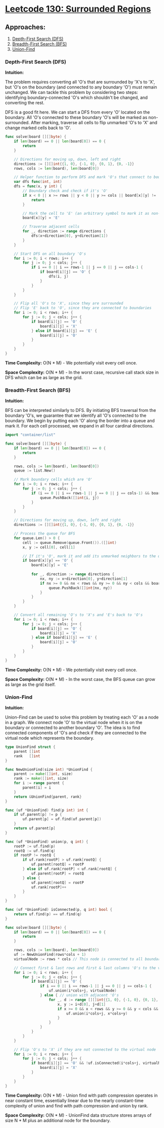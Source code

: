 # [Leetcode 130: Surrounded Regions](https://leetcode.com/problems/surrounded-regions/)

## Approaches:
1. [Depth-First Search (DFS)](#DFS)
2. [Breadth-First Search (BFS)](#BFS)
3. [Union-Find](#Union-Find)

### Depth-First Search (DFS)

**Intuition:**

The problem requires converting all 'O's that are surrounded by 'X's to 'X', but 'O's on the boundary (and connected to any boundary 'O') must remain unchanged. We can tackle this problem by considering two steps: identifying boundary-connected 'O's which shouldn't be changed, and converting the rest.

DFS is a good fit here. We can start a DFS from every 'O' located on the boundary. All 'O's connected to these boundary 'O's will be marked as non-surrounded. After marking, traverse all cells to flip unmarked 'O's to 'X' and change marked cells back to 'O'.

```go
func solve(board [][]byte) {
	if len(board) == 0 || len(board[0]) == 0 {
		return
	}

	// Directions for moving up, down, left and right
	directions := [][]int{{1, 0}, {-1, 0}, {0, 1}, {0, -1}}
	rows, cols := len(board), len(board[0])

	// Helper function to perform DFS and mark 'O's that connect to boundary
	var dfs func(int, int)
	dfs = func(x, y int) {
		// Boundary check and check if it's 'O'
		if x < 0 || x >= rows || y < 0 || y >= cols || board[x][y] != 'O' {
			return
		}

		// Mark the cell to 'E' (an arbitrary symbol to mark it as non-flippable)
		board[x][y] = 'E'

		// Traverse adjacent cells
		for _, direction := range directions {
			dfs(x+direction[0], y+direction[1])
		}
	}

	// Start DFS on all boundary 'O's
	for i := 0; i < rows; i++ {
		for j := 0; j < cols; j++ {
			if i == 0 || i == rows-1 || j == 0 || j == cols-1 {
				if board[i][j] == 'O' {
					dfs(i, j)
				}
			}
		}
	}

	// Flip all 'O's to 'X', since they are surrounded
	// Flip 'E' back to 'O', since they are connected to boundaries
	for i := 0; i < rows; i++ {
		for j := 0; j < cols; j++ {
			if board[i][j] == 'O' {
				board[i][j] = 'X'
			} else if board[i][j] == 'E' {
				board[i][j] = 'O'
			}
		}
	}
}
```

**Time Complexity:** O(N * M) - We potentially visit every cell once.

**Space Complexity:** O(N * M) - In the worst case, recursive call stack size in DFS which can be as large as the grid.

### Breadth-First Search (BFS)

**Intuition:**

BFS can be interpreted similarly to DFS. By initiating BFS traversal from the boundary 'O's, we guarantee that we identify all 'O's connected to the boundary. We begin by putting each 'O' along the border into a queue and mark it. For each cell processed, we expand in all four cardinal directions.

```go
import "container/list"

func solve(board [][]byte) {
	if len(board) == 0 || len(board[0]) == 0 {
		return
	}

	rows, cols := len(board), len(board[0])
	queue := list.New()

	// Mark boundary cells which are 'O'
	for i := 0; i < rows; i++ {
		for j := 0; j < cols; j++ {
			if (i == 0 || i == rows-1 || j == 0 || j == cols-1) && board[i][j] == 'O' {
				queue.PushBack([]int{i, j})
			}
		}
	}

	// Directions for moving up, down, left and right
	directions := [][]int{{1, 0}, {-1, 0}, {0, 1}, {0, -1}}

	// Process the queue for BFS
	for queue.Len() > 0 {
		cell := queue.Remove(queue.Front()).([]int)
		x, y := cell[0], cell[1]

		// If it's 'O', mark it and add its unmarked neighbors to the queue
		if board[x][y] == 'O' {
			board[x][y] = 'E'
			
			for _, direction := range directions {
				nx, ny := x+direction[0], y+direction[1]
				if nx >= 0 && nx < rows && ny >= 0 && ny < cols && board[nx][ny] == 'O' {
					queue.PushBack([]int{nx, ny})
				}
			}
		}
	}

	// Convert all remaining 'O's to 'X's and 'E's back to 'O's
	for i := 0; i < rows; i++ {
		for j := 0; j < cols; j++ {
			if board[i][j] == 'O' {
				board[i][j] = 'X'
			} else if board[i][j] == 'E' {
				board[i][j] = 'O'
			}
		}
	}
}
```

**Time Complexity:** O(N * M) - We potentially visit every cell once.

**Space Complexity:** O(N * M) - In the worst case, the BFS queue can grow as large as the grid itself.

### Union-Find

**Intuition:**

Union-Find can be used to solve this problem by treating each 'O' as a node in a graph. We connect node 'O' to the virtual node when it is on the boundary or connected to another boundary 'O'. The idea is to find connected components of 'O's and check if they are connected to the virtual node which represents the boundary.

```go
type UnionFind struct {
	parent []int
	rank   []int
}

func NewUnionFind(size int) *UnionFind {
	parent := make([]int, size)
	rank := make([]int, size)
	for i := range parent {
		parent[i] = i
	}
	return &UnionFind{parent, rank}
}

func (uf *UnionFind) find(p int) int {
	if uf.parent[p] != p {
		uf.parent[p] = uf.find(uf.parent[p])
	}
	return uf.parent[p]
}

func (uf *UnionFind) union(p, q int) {
	rootP := uf.find(p)
	rootQ := uf.find(q)
	if rootP != rootQ {
		if uf.rank[rootP] > uf.rank[rootQ] {
			uf.parent[rootQ] = rootP
		} else if uf.rank[rootP] < uf.rank[rootQ] {
			uf.parent[rootP] = rootQ
		} else {
			uf.parent[rootQ] = rootP
			uf.rank[rootP]++
		}
	}
}

func (uf *UnionFind) isConnected(p, q int) bool {
	return uf.find(p) == uf.find(q)
}

func solve(board [][]byte) {
	if len(board) == 0 || len(board[0]) == 0 {
		return
	}

	rows, cols := len(board), len(board[0])
	uf := NewUnionFind(rows*cols + 1)
	virtualNode := rows * cols // This node is connected to all boundary 'O's

	// Connect first & last rows and first & last columns 'O's to the virtual node
	for i := 0; i < rows; i++ {
		for j := 0; j < cols; j++ {
			if board[i][j] == 'O' {
				if i == 0 || i == rows-1 || j == 0 || j == cols-1 {
					uf.union(i*cols+j, virtualNode)
				} else { // union with adjacent 'O's
					for _, d := range [][]int{{1, 0}, {-1, 0}, {0, 1}, {0, -1}} {
						x, y := i+d[0], j+d[1]
						if x >= 0 && x < rows && y >= 0 && y < cols && board[x][y] == 'O' {
							uf.union(i*cols+j, x*cols+y)
						}
					}
				}
			}
		}
	}

	// Flip 'O's to 'X' if they are not connected to the virtual node
	for i := 0; i < rows; i++ {
		for j := 0; j < cols; j++ {
			if board[i][j] == 'O' && !uf.isConnected(i*cols+j, virtualNode) {
				board[i][j] = 'X'
			}
		}
	}
}
```

**Time Complexity:** O(N * M) - Union find with path compression operates in near constant time, essentially linear due to the nearly constant-time complexity of union and find with path compression and union by rank.

**Space Complexity:** O(N * M) - UnionFind data structure stores arrays of size N * M plus an additional node for the boundary.

